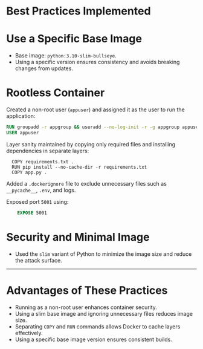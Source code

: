 # Best Practices Implemented

# Use a Specific Base Image

- Base image: `python:3.10-slim-bullseye`.
- Using a specific version ensures consistency and avoids breaking changes from updates.

# Rootless Container

Created a non-root user (`appuser`) and assigned it as the user to run the application:
  ```dockerfile
  RUN groupadd -r appgroup && useradd --no-log-init -r -g appgroup appuser
  USER appuser
  ```

Layer sanity maintained by copying only required files and installing dependencies in separate layers:

```
  COPY requirements.txt .
  RUN pip install --no-cache-dir -r requirements.txt
  COPY app.py .
```


Added a `.dockerignore` file to exclude unnecessary files such as `__pycache__`, `.env`, and logs.

Exposed port `5001` using:

 ```dockerfile
     EXPOSE 5001
```

# Security and Minimal Image
   - Used the `slim` variant of Python to minimize the image size and reduce the attack surface.

---

# Advantages of These Practices
- Running as a non-root user enhances container security.
- Using a slim base image and ignoring unnecessary files reduces image size.
- Separating `COPY` and `RUN` commands allows Docker to cache layers effectively.
- Using a specific base image version ensures consistent builds.
